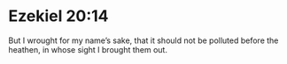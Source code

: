 # Ezekiel 20:14

But I wrought for my name’s sake, that it should not be polluted before the heathen, in whose sight I brought them out.